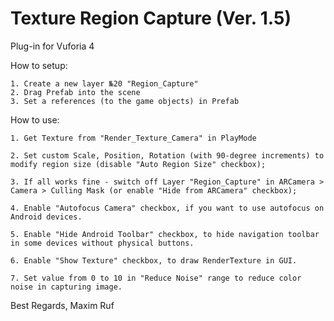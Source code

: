# Texture Region Capture (Ver. 1.5)
Plug-in for Vuforia 4

How to setup:

	1. Create a new layer №20 "Region_Capture"
	2. Drag Prefab into the scene
	3. Set a references (to the game objects) in Prefab

How to use:

	1. Get Texture from "Render_Texture_Camera" in PlayMode

	2. Set custom Scale, Position, Rotation (with 90-degree increments) to modify region size (disable "Auto Region Size" checkbox);
	
	3. If all works fine - switch off Layer "Region_Capture" in ARCamera > Camera > Culling Mask (or enable "Hide from ARCamera" checkbox);

	4. Enable "Autofocus Camera" checkbox, if you want to use autofocus on Android devices.

	5. Enable "Hide Android Toolbar" checkbox, to hide navigation toolbar in some devices without physical buttons.

	6. Enable "Show Texture" checkbox, to draw RenderTexture in GUI.

	7. Set value from 0 to 10 in "Reduce Noise" range to reduce color noise in capturing image.


  Best Regards, Maxim Ruf
